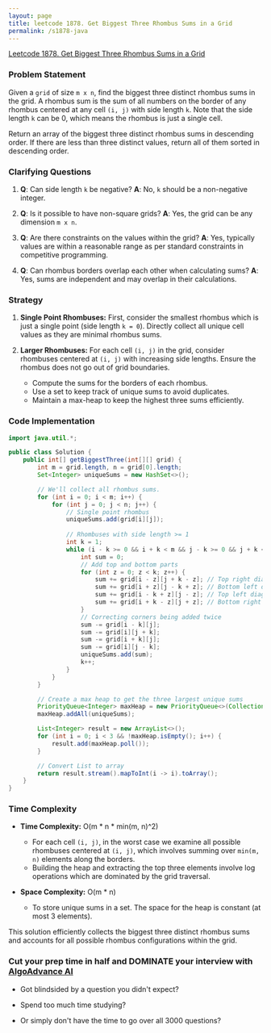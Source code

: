 ```yaml
---
layout: page
title: leetcode 1878. Get Biggest Three Rhombus Sums in a Grid
permalink: /s1878-java
---
```

[Leetcode 1878. Get Biggest Three Rhombus Sums in a Grid](https://algoadvance.github.io/algoadvance/l1878)
### Problem Statement

Given a `grid` of size `m x n`, find the biggest three distinct rhombus sums in the grid. A rhombus sum is the sum of all numbers on the border of any rhombus centered at any cell `(i, j)` with side length `k`. Note that the side length `k` can be 0, which means the rhombus is just a single cell. 

Return an array of the biggest three distinct rhombus sums in descending order. If there are less than three distinct values, return all of them sorted in descending order.

### Clarifying Questions

1. **Q**: Can side length `k` be negative?
   **A**: No, `k` should be a non-negative integer.

2. **Q**: Is it possible to have non-square grids?
   **A**: Yes, the grid can be any dimension `m x n`.

3. **Q**: Are there constraints on the values within the grid?
   **A**: Yes, typically values are within a reasonable range as per standard constraints in competitive programming.

4. **Q**: Can rhombus borders overlap each other when calculating sums?
   **A**: Yes, sums are independent and may overlap in their calculations.

### Strategy

1. **Single Point Rhombuses:** First, consider the smallest rhombus which is just a single point (side length `k = 0`). Directly collect all unique cell values as they are minimal rhombus sums.
   
2. **Larger Rhombuses:** For each cell `(i, j)` in the grid, consider rhombuses centered at `(i, j)` with increasing side lengths. Ensure the rhombus does not go out of grid boundaries.

   - Compute the sums for the borders of each rhombus.
   - Use a set to keep track of unique sums to avoid duplicates.
   - Maintain a max-heap to keep the highest three sums efficiently.

### Code Implementation

```java
import java.util.*;

public class Solution {
    public int[] getBiggestThree(int[][] grid) {
        int m = grid.length, n = grid[0].length;
        Set<Integer> uniqueSums = new HashSet<>();

        // We'll collect all rhombus sums.
        for (int i = 0; i < m; i++) {
            for (int j = 0; j < n; j++) {
                // Single point rhombus
                uniqueSums.add(grid[i][j]);
                
                // Rhombuses with side length >= 1
                int k = 1;
                while (i - k >= 0 && i + k < m && j - k >= 0 && j + k < n) {
                    int sum = 0;
                    // Add top and bottom parts
                    for (int z = 0; z < k; z++) {
                        sum += grid[i - z][j + k - z]; // Top right diagonal
                        sum += grid[i + z][j - k + z]; // Bottom left diagonal
                        sum += grid[i - k + z][j - z]; // Top left diagonal
                        sum += grid[i + k - z][j + z]; // Bottom right diagonal
                    }
                    // Correcting corners being added twice
                    sum -= grid[i - k][j];
                    sum -= grid[i][j + k];
                    sum -= grid[i + k][j];
                    sum -= grid[i][j - k];
                    uniqueSums.add(sum);
                    k++;
                }
            }
        }

        // Create a max heap to get the three largest unique sums
        PriorityQueue<Integer> maxHeap = new PriorityQueue<>(Collections.reverseOrder());
        maxHeap.addAll(uniqueSums);

        List<Integer> result = new ArrayList<>();
        for (int i = 0; i < 3 && !maxHeap.isEmpty(); i++) {
            result.add(maxHeap.poll());
        }

        // Convert List to array
        return result.stream().mapToInt(i -> i).toArray();
    }
}
```

### Time Complexity

- **Time Complexity:** O(m * n * min(m, n)^2)
  - For each cell `(i, j)`, in the worst case we examine all possible rhombuses centered at `(i, j)`, which involves summing over `min(m, n)` elements along the borders.
  - Building the heap and extracting the top three elements involve log operations which are dominated by the grid traversal.

- **Space Complexity:** O(m * n)
  - To store unique sums in a set. The space for the heap is constant (at most 3 elements).

This solution efficiently collects the biggest three distinct rhombus sums and accounts for all possible rhombus configurations within the grid.


### Cut your prep time in half and DOMINATE your interview with [AlgoAdvance AI](https://algoAdvance.com)

- Got blindsided by a question you didn't expect?

- Spend too much time studying?

- Or simply don't have the time to go over all 3000 questions?

